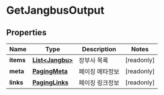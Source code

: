 

# GetJangbusOutput


## Properties

Name | Type | Description | Notes
------------ | ------------- | ------------- | -------------
**items** | [**List&lt;Jangbu&gt;**](Jangbu.md) | 장부사 목록 |  [readonly]
**meta** | [**PagingMeta**](PagingMeta.md) | 페이징 메타정보 |  [readonly]
**links** | [**PagingLinks**](PagingLinks.md) | 페이징 링크정보 |  [readonly]




